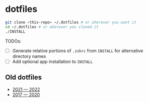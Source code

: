# dotfiles

```bash
git clone <this-repo> ~/.dotfiles # or wherever you want it
cd ~/.dotfiles # or wherever you cloned it
./INSTALL
```

TODOs:

- [ ] Generate relative portions of `.zshrc` from `INSTALL` for alternative directory names
- [ ] Add optional app installation to `INSTALL`

## Old dotfiles

- [2021 &mdash; 2022](https://github.com/SirajChokshi/dotfiles-2021)
- [2017 &mdash; 2020](https://github.com/SirajChokshi/dotfiles-2018)
